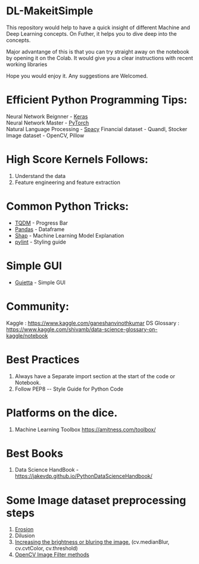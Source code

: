 # DL-MakeitSimple

This repository would help to have a quick insight of different Machine and Deep Learning concepts. 
On Futher, it helps you to dive deep into the concepts.

Major advantange of this is that you can try straight away on the notebook by opening it on the Colab. It would give you a clear instructions with recent working libraries

Hope you would enjoy it.
Any suggestions are Welcomed.


# Efficient Python Programming Tips:

Neural Network Beignner -  [Keras](https://keras.io/) </br> 
Neural Network Master   -  [PyTorch](https://pytorch.org/) </br>
Natural Language Processing - [Spacy](https://spacy.io/)
Financial dataset  - Quandl, Stocker
Image dataset - OpenCV, Pillow

# High Score Kernels Follows:

1. Understand the data
2. Feature engineering and feature extraction

# Common Python Tricks:

- [TQDM](https://github.com/tqdm/tqdm) - Progress Bar   
- [Pandas](https://pandas.pydata.org/)  -   Dataframe
- [Shap](https://github.com/slundberg/shap) - Machine Learning Model Explanation
- [pylint](https://www.pylint.org/) - Styling guide

# Simple GUI

- [Guietta](https://github.com/alfiopuglisi/guietta) - Simple GUI

# Community:
Kaggle : https://www.kaggle.com/ganeshanvinothkumar
DS Glossary : https://www.kaggle.com/shivamb/data-science-glossary-on-kaggle/notebook

# Best Practices
 1. Always have a Separate import section at the start of the code or Notebook.
 2. Follow PEP8 -- Style Guide for Python Code 

# Platforms on the dice.
1. Machine Learning Toolbox https://amitness.com/toolbox/

# Best Books 
1. Data Science HandBook - https://jakevdp.github.io/PythonDataScienceHandbook/

# Some Image dataset preprocessing steps
 1. [Erosion](https://docs.opencv.org/2.4/doc/tutorials/imgproc/erosion_dilatation/erosion_dilatation.html)
 2. Dilusion
 3. [Increasing the brightness or bluring the image.](https://docs.opencv.org/3.4.2/df/d9d/tutorial_py_colorspaces.html) (cv.medianBlur, cv.cvtColor, cv.threshold)
 4. [OpenCV Image Filter methods ](https://docs.opencv.org/3.0-beta/doc/py_tutorials/py_imgproc/py_morphological_ops/py_morphological_ops.html)
